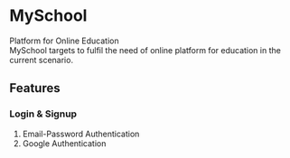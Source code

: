 # MySchool
Platform for Online Education 
<br/>
MySchool targets to fulfil the need of online platform for education in the current scenario.
<br/>
## Features
### Login & Signup
1. Email-Password Authentication
2. Google Authentication
